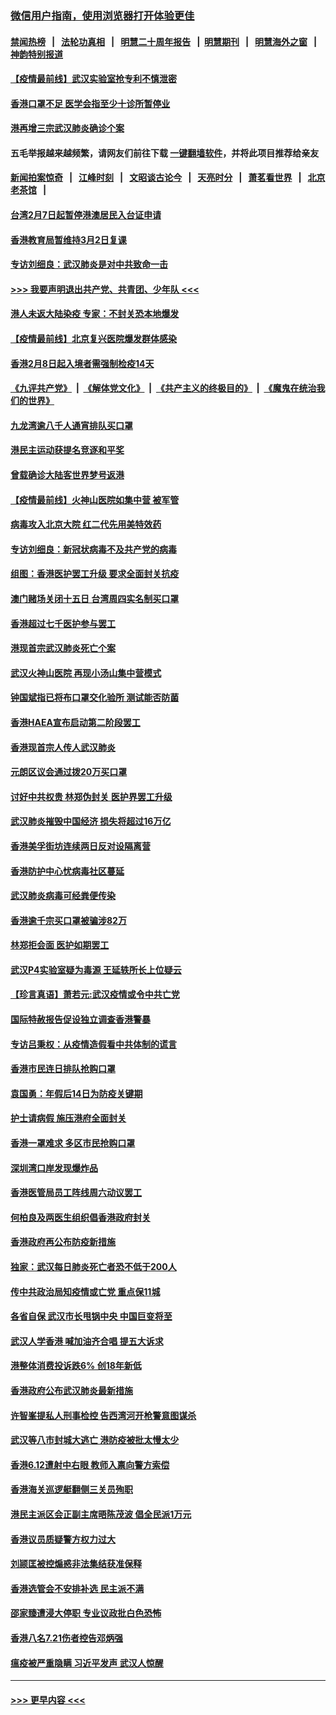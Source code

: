 ### [微信用户指南，使用浏览器打开体验更佳](https://github.com/gfw-breaker/banned-news1/blob/master/indexes/wechat-guide.md?t=0)
#### [禁闻热榜](热点新闻.md?t=0)  &nbsp;&nbsp;|&nbsp;&nbsp; [法轮功真相](https://github.com/gfw-breaker/truth/blob/master/README.md?t=0) &nbsp;&nbsp;|&nbsp;&nbsp; [明慧二十周年报告](https://github.com/gfw-breaker/mh-reports/blob/master/README.md?t=0) &nbsp;&nbsp;|&nbsp;&nbsp;[明慧期刊](https://github.com/gfw-breaker/mh-qikan) &nbsp;&nbsp;|&nbsp;&nbsp; [明慧海外之窗](https://github.com/gfw-breaker/mh-news/blob/master/README.md?t=0) &nbsp;&nbsp;|&nbsp;&nbsp; [神韵特别报道](https://github.com/gfw-breaker/mh-news/blob/master/shenyun.md?t=0)
#### [【疫情最前线】武汉实验室抢专利不慎泄密](../pages/nsc415/n11850310.md?t=02080333) 
#### [香港口罩不足 医学会指至少十诊所暂停业](../pages/nsc415/n11850301.md?t=02080333) 
#### [港再增三宗武汉肺炎确诊个案](../pages/nsc415/n11850328.md?t=02080333) 
#### 五毛举报越来越频繁，请网友们前往下载 [一键翻墙软件](https://github.com/gfw-breaker/ssr-accounts)，并将此项目推荐给亲友
#### [新闻拍案惊奇](https://github.com/gfw-breaker/banned-news1/blob/master/pages/link4.md) &nbsp;&nbsp;|&nbsp;&nbsp; [江峰时刻](https://github.com/gfw-breaker/banned-news1/blob/master/pages/link4.md) &nbsp;&nbsp;|&nbsp;&nbsp; [文昭谈古论今](https://github.com/gfw-breaker/banned-news1/blob/master/pages/link4.md) &nbsp;&nbsp;|&nbsp;&nbsp; [天亮时分](https://github.com/gfw-breaker/banned-news1/blob/master/pages/link4.md) &nbsp;&nbsp;|&nbsp;&nbsp; [萧茗看世界](https://github.com/gfw-breaker/banned-news1/blob/master/pages/link4.md) &nbsp;&nbsp;|&nbsp;&nbsp; [北京老茶馆](https://github.com/gfw-breaker/banned-news1/blob/master/pages/link4.md) &nbsp;&nbsp;|&nbsp;&nbsp; 
#### [台湾2月7日起暂停港澳居民入台证申请](../pages/nsc415/n11850304.md?t=02080333) 
#### [香港教育局暂维持3月2日复课](../pages/nsc415/n11850260.md?t=02080333) 
#### [专访刘细良：武汉肺炎是对中共致命一击](../pages/nsc415/n11849934.md?t=02080333) 
#### [>>> 我要声明退出共产党、共青团、少年队 <<<](https://github.com/begood0513/goodnews/blob/master/quit/letter.md) 
#### [港人未返大陆染疫 专家：不封关恐本地爆发](../pages/nsc415/n11848021.md?t=02080333) 
#### [【疫情最前线】北京复兴医院爆发群体感染](../pages/nsc415/n11847626.md?t=02080333) 
#### [香港2月8日起入境者需强制检疫14天](../pages/nsc415/n11847658.md?t=02080333) 
#### [《九评共产党》](https://github.com/begood0513/9ping.md/blob/master/README.md) &nbsp;|&nbsp; [《解体党文化》](../../../../jtdwh.md/blob/master/README.md)  &nbsp;|&nbsp; [《共产主义的终极目的》](../../../../gczydzjmd.md/blob/master/README.md) &nbsp;|&nbsp; [《魔鬼在统治我们的世界》](../../../../mgztzwmdsj.md/blob/master/README.md) 
#### [九龙湾逾八千人通宵排队买口罩](../pages/nsc415/n11847647.md?t=02080333) 
#### [港民主运动获提名竞逐和平奖](../pages/nsc415/n11847633.md?t=02080333) 
#### [曾载确诊大陆客世界梦号返港](../pages/nsc415/n11847608.md?t=02080333) 
#### [【疫情最前线】火神山医院如集中营 被军管](../pages/nsc415/n11847524.md?t=02080333) 
#### [病毒攻入北京大院 红二代先用美特效药](../pages/nsc415/n11847427.md?t=02080333) 
#### [专访刘细良：新冠状病毒不及共产党的病毒](../pages/nsc415/n11847164.md?t=02080333) 
#### [组图：香港医护罢工升级 要求全面封关抗疫](../pages/nsc415/n11844107.md?t=02080333) 
#### [澳门赌场关闭十五日 台湾周四实名制买口罩](../pages/nsc415/n11845083.md?t=02080333) 
#### [香港超过七千医护参与罢工](../pages/nsc415/n11845051.md?t=02080333) 
#### [港现首宗武汉肺炎死亡个案](../pages/nsc415/n11844998.md?t=02080333) 
#### [武汉火神山医院 再现小汤山集中营模式](../pages/nsc415/n11844763.md?t=02080333) 
#### [钟国斌指已将布口罩交化验所 测试能否防菌](../pages/nsc415/n11842783.md?t=02080333) 
#### [香港HAEA宣布启动第二阶段罢工](../pages/nsc415/n11842723.md?t=02080333) 
#### [香港现首宗人传人武汉肺炎](../pages/nsc415/n11842766.md?t=02080333) 
#### [元朗区议会通过拨20万买口罩](../pages/nsc415/n11842754.md?t=02080333) 
#### [讨好中共权贵 林郑伪封关 医护界罢工升级](../pages/nsc415/n11842359.md?t=02080333) 
#### [武汉肺炎摧毁中国经济 损失将超过16万亿](../pages/nsc415/n11839723.md?t=02080333) 
#### [香港美孚街坊连续两日反对设隔离营](../pages/nsc415/n11839962.md?t=02080333) 
#### [香港防护中心忧病毒社区蔓延](../pages/nsc415/n11839933.md?t=02080333) 
#### [武汉肺炎病毒可经粪便传染](../pages/nsc415/n11839939.md?t=02080333) 
#### [香港逾千宗买口罩被骗涉82万](../pages/nsc415/n11839914.md?t=02080333) 
#### [林郑拒会面 医护如期罢工](../pages/nsc415/n11839892.md?t=02080333) 
#### [武汉P4实验室疑为毒源 王延轶所长上位疑云](../pages/nsc415/n11835543.md?t=02080333) 
#### [【珍言真语】萧若元:武汉疫情或令中共亡党](../pages/nsc415/n11829394.md?t=02080333) 
#### [国际特赦报告促设独立调查香港警暴](../pages/nsc415/n11833845.md?t=02080333) 
#### [专访吕秉权：从疫情造假看中共体制的谎言](../pages/nsc415/n11833813.md?t=02080333) 
#### [香港市民连日排队抢购口罩](../pages/nsc415/n11833794.md?t=02080333) 
#### [袁国勇：年假后14日为防疫关键期](../pages/nsc415/n11831088.md?t=02080333) 
#### [护士请病假 施压港府全面封关](../pages/nsc415/n11831030.md?t=02080333) 
#### [香港一罩难求 多区市民抢购口罩](../pages/nsc415/n11831002.md?t=02080333) 
#### [深圳湾口岸发现爆炸品](../pages/nsc415/n11828802.md?t=02080333) 
#### [香港医管局员工阵线周六动议罢工](../pages/nsc415/n11828762.md?t=02080333) 
#### [何柏良及两医生组织倡香港政府封关](../pages/nsc415/n11828749.md?t=02080333) 
#### [香港政府再公布防疫新措施](../pages/nsc415/n11828716.md?t=02080333) 
#### [独家：武汉每日肺炎死亡者恐不低于200人](../pages/nsc415/n11828240.md?t=02080333) 
#### [传中共政治局知疫情或亡党 重点保11城](../pages/nsc415/n11828145.md?t=02080333) 
#### [各省自保 武汉市长甩锅中央 中国巨变将至](../pages/nsc415/n11828021.md?t=02080333) 
#### [武汉人学香港 喊加油齐合唱 提五大诉求](../pages/nsc415/n11827046.md?t=02080333) 
#### [港整体消费投诉跌6% 创18年新低](../pages/nsc415/n11817280.md?t=02080333) 
#### [香港政府公布武汉肺炎最新措施](../pages/nsc415/n11817152.md?t=02080333) 
#### [许智峯提私人刑事检控 告西湾河开枪警意图谋杀](../pages/nsc415/n11817132.md?t=02080333) 
#### [武汉等八市封城大逃亡 港防疫被批太慢太少](../pages/nsc415/n11817058.md?t=02080333) 
#### [香港6.12遭射中右眼 教师入禀向警方索偿](../pages/nsc415/n11814678.md?t=02080333) 
#### [香港海关巡逻艇翻侧三关员殉职](../pages/nsc415/n11814604.md?t=02080333) 
#### [港民主派区会正副主席晤陈茂波 倡全民派1万元](../pages/nsc415/n11814582.md?t=02080333) 
#### [香港议员质疑警方权力过大](../pages/nsc415/n11814560.md?t=02080333) 
#### [刘颕匡被控煽惑非法集结获准保释](../pages/nsc415/n11811727.md?t=02080333) 
#### [香港选管会不安排补选 民主派不满](../pages/nsc415/n11811691.md?t=02080333) 
#### [邵家臻遭浸大停职 专业议政批白色恐怖](../pages/nsc415/n11811670.md?t=02080333) 
#### [香港八名7.21伤者控告邓炳强](../pages/nsc415/n11811623.md?t=02080333) 
#### [瘟疫被严重隐瞒 习近平发声 武汉人惊醒](../pages/nsc415/n11811186.md?t=02080333) 

----
#### [ >>> 更早内容 <<< ](../indexes/nsc415-earlier.md)
